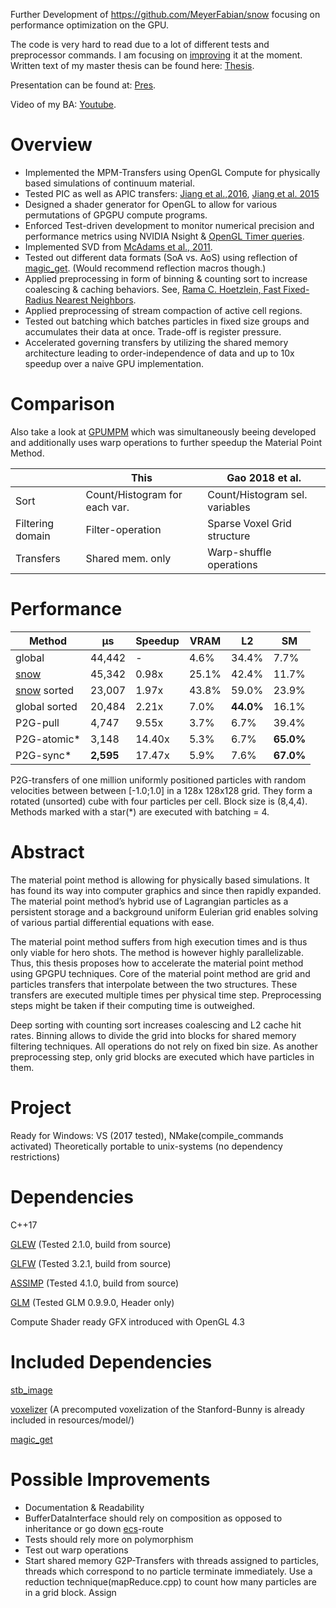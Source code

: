 Further Development of https://github.com/MeyerFabian/snow focusing on performance optimization on the GPU.

The code is very hard to read due to a lot of different tests and preprocessor commands. I am focusing on [improving](#possible-improvements) it at the moment. Written text of my master thesis can be found here: [Thesis](https://github.com/MeyerFabian/msc). 

Presentation can be found at: [Pres](https://github.com/MeyerFabian/msc/blob/master/pres/pres.pdf).

Video of my BA: [Youtube](https://www.youtube.com/watch?v=JlNf7CUW4UY).

Overview
====
  * Implemented the MPM-Transfers using OpenGL Compute for physically based simulations of continuum material.
  * Tested PIC as well as APIC transfers: [Jiang et al.,2016](https://arxiv.org/pdf/1603.06188.pdf), [Jiang et al. 2015](https://www.math.ucla.edu/~jteran/papers/JSSTS15.pdf)
  * Designed a shader generator for OpenGL to allow for various permutations of GPGPU compute programs.
  * Enforced Test-driven development to monitor numerical precision and performance metrics using NVIDIA Nsight & [OpenGL Timer queries](https://www.khronos.org/registry/OpenGL/extensions/ARB/ARB_timer_query.txt).
  * Implemented SVD from [McAdams et al., 2011](https://minds.wisconsin.edu/bitstream/handle/1793/60736/TR1690.pdf?sequence=1).
  * Tested out different data formats (SoA vs. AoS) using reflection of [magic_get](https://github.com/apolukhin/magic_get). (Would recommend reflection macros though.)
  * Applied preprocessing in form of binning \& counting sort to increase coalescing \& caching behaviors. See, [Rama C. Hoetzlein, Fast Fixed-Radius Nearest Neighbors](http://on-demand.gputechconf.com/gtc/2014/presentations/S4117-fast-fixed-radius-nearest-neighbor-gpu.pdf).
  * Applied preprocessing of stream compaction of active cell regions.
  * Tested out batching which batches particles in fixed size groups and accumulates their data at once. Trade-off is register pressure.
  * Accelerated governing transfers by utilizing the shared memory architecture leading to order-independence of data and up to 10x speedup over a naive GPU implementation.
  
Comparison
====
Also take a look at [GPUMPM](https://github.com/kuiwuchn/GPUMPM) which was simultaneously beeing developed and additionally uses warp operations to further speedup the Material Point Method.

|                 | This                               | Gao 2018 et al.                |
|-----------------|------------------------------------|--------------------------------|
|Sort             | Count/Histogram for each var.      | Count/Histogram sel. variables |
|Filtering domain | Filter-operation                   | Sparse Voxel Grid structure    |
|Transfers        | Shared mem. only                   | Warp-shuffle operations        |

Performance
====

|Method                                            |μs        |Speedup |VRAM   | L2      |SM         |
|--------------------------------------------------|----------|--------|------ |---------|-----------|
|global                                            |44,442    | -      | 4.6%  |34.4%    |7.7%       |
|[snow](https://github.com/MeyerFabian/snow)       |45,342    |0.98x   |25.1%  |42.4%    |11.7%      |
|[snow](https://github.com/MeyerFabian/snow) sorted|23,007	   |1.97x   |43.8%  |59.0%    |23.9%      |
|global sorted                                     |20,484	   |2.21x   | 7.0%  |**44.0%**|16.1%      |
|P2G-pull                                          |4,747     |9.55x   | 3.7%  | 6.7%    |39.4%      |
|P2G-atomic*		                                     |3,148     |14.40x  | 5.3%  | 6.7%    |**65.0%**  |
|P2G-sync*                                         |**2,595** |17.47x  | 5.9%  | 7.6%    |**67.0%**  |

P2G-transfers of one million uniformly positioned particles with random velocities between between [-1.0;1.0] in a 128x 128x128 grid. They form a rotated (unsorted) cube with four particles per cell. Block size is (8,4,4). Methods marked with a star(*) are executed with batching = 4.

Abstract
====
The material point method is allowing for physically based simulations. It has found its way into computer graphics and since then rapidly expanded. The material point method’s hybrid use of Lagrangian particles as a persistent storage and a background uniform Eulerian grid enables solving of various partial differential equations with ease.

The material point method suffers from high execution times and is thus only viable for hero shots. The method is however highly parallelizable. Thus, this thesis proposes how to accelerate the material point method using GPGPU techniques. Core of the material point method are grid and particles transfers that interpolate between the two structures. These transfers are executed multiple times per physical time step. Preprocessing steps might be taken if their computing time is outweighed.

Deep sorting with counting sort increases coalescing and L2 cache hit rates. Binning allows to divide the grid into blocks for shared memory filtering techniques. All operations do not rely on fixed bin size. As another preprocessing step, only grid blocks are executed which have particles in them.

Project
====
Ready for Windows:  VS (2017 tested), NMake(compile_commands activated)
Theoretically portable to unix-systems (no dependency restrictions)

Dependencies
===
C++17

[GLEW](http://glew.sourceforge.net/) (Tested 2.1.0, build from source)

[GLFW](http://www.glfw.org/) (Tested 3.2.1, build from source)

[ASSIMP](http://www.assimp.org/index.php/downloads) (Tested 4.1.0, build from source)

[GLM](https://glm.g-truc.net/0.9.9/index.html) (Tested GLM 0.9.9.0, Header only)

Compute Shader ready GFX introduced with OpenGL 4.3

Included Dependencies
===
[stb_image](https://github.com/nothings/stb/blob/master/stb_image.h)

[voxelizer](https://github.com/takagi/cl-voxelize/) (A precomputed voxelization of the Stanford-Bunny is already included in resources/model/)

[magic_get](https://github.com/apolukhin/magic_get)

Possible Improvements
====
  * Documentation & Readability
  * BufferDataInterface should rely on composition as opposed to inheritance or go down [ecs](https://en.wikipedia.org/wiki/Entity_component_system)-route  
  * Tests should rely more on polymorphism 
  * Test out warp operations
  * Start shared memory G2P-Transfers with threads assigned to particles, threads which correspond to no particle terminate immediately. Use a reduction technique(mapReduce.cpp) to count how many particles are in a grid block. Assign 
